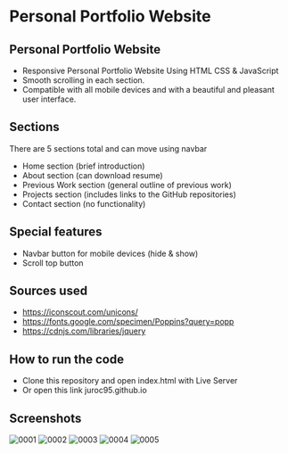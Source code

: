 # Personal Portfolio Website

## Personal Portfolio Website
- Responsive Personal Portfolio Website Using HTML CSS & JavaScript
- Smooth scrolling in each section.
- Compatible with all mobile devices and with a beautiful and pleasant user interface.

## Sections
There are 5 sections total and can move using navbar
- Home section (brief introduction)
- About section (can download resume)
- Previous Work section (general outline of previous work)
- Projects section (includes links to the GitHub repositories)
- Contact section (no functionality)

## Special features
- Navbar button for mobile devices (hide & show)
- Scroll top button

## Sources used
- https://iconscout.com/unicons/
- https://fonts.google.com/specimen/Poppins?query=popp
- https://cdnjs.com/libraries/jquery

## How to run the code
- Clone this repository and open index.html with Live Server
- Or open this link juroc95.github.io

## Screenshots
![0001](https://user-images.githubusercontent.com/94903612/204079788-488d24e8-51cf-4d6c-9c38-0c3ba96631b8.jpg)
![0002](https://user-images.githubusercontent.com/94903612/204079790-15070b4e-08aa-4aa5-a8ba-bbfc8ee69d2a.jpg)
![0003](https://user-images.githubusercontent.com/94903612/204079792-5fec292e-3e30-4e20-b5dd-d8ef60dabcf5.jpg)
![0004](https://user-images.githubusercontent.com/94903612/204079795-5bbb2c82-9f85-425d-aa18-81287a89cba0.jpg)
![0005](https://user-images.githubusercontent.com/94903612/204079796-881d4300-5a4e-4595-9c58-25ef2c1d1204.jpg)
